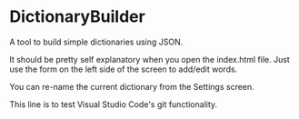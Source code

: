 # DictionaryBuilder
A tool to build simple dictionaries using JSON.

It should be pretty self explanatory when you open the index.html file. Just use the form on the left side of the screen to add/edit words.

You can re-name the current dictionary from the Settings screen.

This line is to test Visual Studio Code's git functionality.